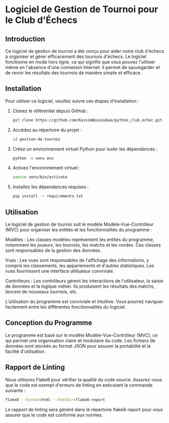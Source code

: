 # Logiciel de Gestion de Tournoi pour le Club d'Échecs

## Introduction

Ce logiciel de gestion de tournoi a été conçu pour aider notre club d'échecs à organiser et gérer efficacement des tournois d'échecs. Le logiciel fonctionne en mode hors ligne, ce qui signifie que vous pouvez l'utiliser même en l'absence d'une connexion Internet. Il permet de sauvegarder et de revoir les résultats des tournois de manière simple et efficace.

## Installation

Pour utiliser ce logiciel, veuillez suivre ces étapes d'installation :

1. Clonez le référentiel depuis GitHub :

   ```bash
   git clone https://github.com/KassimBouzoubaa/python_club_echec.git

2. Accédez au répertoire du projet :

   ```bash
   cd gestion-de-tournoi
3. Créez un environnement virtuel Python pour isoler les dépendances :

   ```bash
   python -m venv env
4. Activez l'environnement virtuel :
   
    ```bash
   source venv/bin/activate
5. Installez les dépendances requises :

   ```bash
   pip install -r requirements.txt
   
## Utilisation

Le logiciel de gestion de tournoi suit le modèle Modèle-Vue-Contrôleur (MVC) pour organiser les entités et les fonctionnalités du programme :

Modèles : Les classes modèles représentent les entités du programme, notamment les joueurs, les tournois, les matchs et les rondes. Ces classes sont responsables de la gestion des données.

Vues : Les vues sont responsables de l'affichage des informations, y compris les classements, les appariements et d'autres statistiques. Les vues fournissent une interface utilisateur conviviale.

Contrôleurs : Les contrôleurs gèrent les interactions de l'utilisateur, la saisie de données et la logique métier. Ils produisent les résultats des matchs, lancent de nouveaux tournois, etc.

L'utilisation du programme est conviviale et intuitive. Vous pourrez naviguer facilement entre les différentes fonctionnalités du logiciel.

## Conception du Programme

Le programme est basé sur le modèle Modèle-Vue-Contrôleur (MVC), ce qui permet une organisation claire et modulaire du code. Les fichiers de données sont stockés au format JSON pour assurer la portabilité et la facilité d'utilisation.

## Rapport de Linting
Nous utilisons Flake8 pour vérifier la qualité du code source. Assurez-vous que le code est exempt d'erreurs de linting en exécutant la commande suivante :

   ```bash
   flake8 --format=html --htmldir=flake8-report   
   ```
Le rapport de linting sera généré dans le répertoire flake8-report pour vous assurer que le code est conforme aux normes.